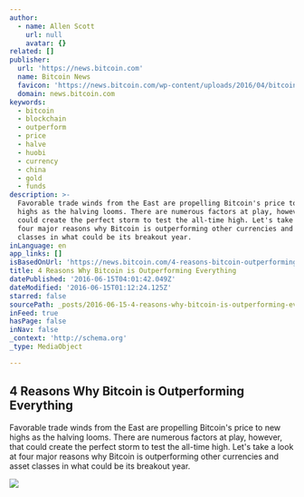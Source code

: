 ```yaml
---
author:
  - name: Allen Scott
    url: null
    avatar: {}
related: []
publisher:
  url: 'https://news.bitcoin.com'
  name: Bitcoin News
  favicon: 'https://news.bitcoin.com/wp-content/uploads/2016/04/bitcoin_fav.png'
  domain: news.bitcoin.com
keywords:
  - bitcoin
  - blockchain
  - outperform
  - price
  - halve
  - huobi
  - currency
  - china
  - gold
  - funds
description: >-
  Favorable trade winds from the East are propelling Bitcoin's price to new
  highs as the halving looms. There are numerous factors at play, however, that
  could create the perfect storm to test the all-time high. Let's take a look at
  four major reasons why Bitcoin is outperforming other currencies and asset
  classes in what could be its breakout year.
inLanguage: en
app_links: []
isBasedOnUrl: 'https://news.bitcoin.com/4-reasons-bitcoin-outperforming/'
title: 4 Reasons Why Bitcoin is Outperforming Everything
datePublished: '2016-06-15T04:01:42.049Z'
dateModified: '2016-06-15T01:12:24.125Z'
starred: false
sourcePath: _posts/2016-06-15-4-reasons-why-bitcoin-is-outperforming-everything.md
inFeed: true
hasPage: false
inNav: false
_context: 'http://schema.org'
_type: MediaObject

---
```

<article style=""><h1>4 Reasons Why Bitcoin is Outperforming Everything</h1><p>Favorable trade winds from the East are propelling Bitcoin's price to new highs as the halving looms. There are numerous factors at play, however, that could create the perfect storm to test the all-time high. Let's take a look at four major reasons why Bitcoin is outperforming other currencies and asset classes in what could be its breakout year.</p><img src="https://news.bitcoin.com/wp-content/uploads/2016/06/Bitcoin-Rocket.jpg" /></article>
